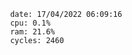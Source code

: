 

                date: 17/04/2022 06:09:16
                cpu: 0.1%
                ram: 21.6%
                cycles: 2460

                         